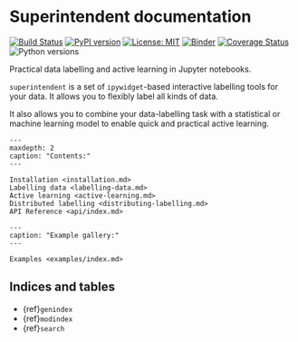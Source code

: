 # Superintendent documentation

[![Build Status](https://travis-ci.org/janfreyberg/superintendent.svg?branch=master)](https://travis-ci.org/janfreyberg/superintendent)
[![PyPI version](https://badge.fury.io/py/superintendent.svg)](https://badge.fury.io/py/superintendent)
[![License: MIT](https://img.shields.io/badge/License-MIT-yellow.svg)](https://opensource.org/licenses/MIT)
[![Binder](https://mybinder.org/badge.svg)](https://mybinder.org/v2/gh/janfreyberg/superintendent/master?filepath=examples.ipynb)
[![Coverage Status](https://coveralls.io/repos/github/janfreyberg/superintendent/badge.svg)](https://coveralls.io/github/janfreyberg/superintendent)
![Python versions](https://img.shields.io/badge/python-3.5%2B-blue.svg)

Practical data labelling and active learning in Jupyter notebooks.

`superintendent` is a set of `ipywidget`-based interactive labelling tools for
your data. It allows you to flexibly label all kinds of data.

It also allows you to combine your data-labelling task with a statistical or
machine learning model to enable quick and practical active learning.

```{toctree}
---
maxdepth: 2
caption: "Contents:"
---

Installation <installation.md>
Labelling data <labelling-data.md>
Active learning <active-learning.md>
Distributed labelling <distributing-labelling.md>
API Reference <api/index.md>
```

```{toctree}
---
caption: "Example gallery:"
---

Examples <examples/index.md>
```

## Indices and tables

* {ref}`genindex`
* {ref}`modindex`
* {ref}`search`
